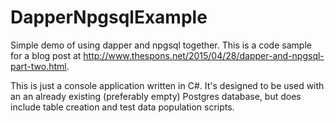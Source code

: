 # DapperNpgsqlExample
Simple demo of using dapper and npgsql together. This is a code 
sample for a blog post at http://www.thespons.net/2015/04/28/dapper-and-npgsql-part-two.html. 

This is just a console application written in C#. It's designed to 
be used with an an already existing (preferably empty) Postgres database, 
but does include table creation and test data population scripts.


